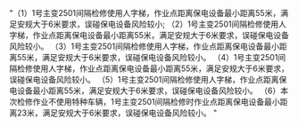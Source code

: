 "（1）1号主变2501间隔检修使用人字梯，作业点距离保电设备最小距离55米，满足安规大于6米要求，误碰保电设备风险较小;
（2）1号主变2501间隔检修使用人字梯，作业点距离保电设备最小距离55米，满足安规大于6米要求，误碰保电设备风险较小。
（3）1号主变2501间隔检修使用人字梯，作业点距离保电设备最小距离55米，满足安规大于6米要求，误碰保电设备风险较小。
（4）1号主变2501间隔检修使用人字梯，作业点距离保电设备最小距离55米，满足安规大于6米要求，误碰保电设备风险较小。
（5）1号主变2501间隔检修使用人字梯，作业点距离保电设备最小距离55米，满足安规大于6米要求，误碰保电设备风险较小。
（6）本次检修作业不使用特种车辆，1号主变2501间隔检修时作业点距离保电设备最小距离23米，满足安规大于6米要求，误碰保电设备风险较小。
"